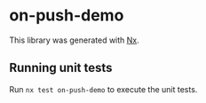 # on-push-demo

This library was generated with [Nx](https://nx.dev).

## Running unit tests

Run `nx test on-push-demo` to execute the unit tests.
